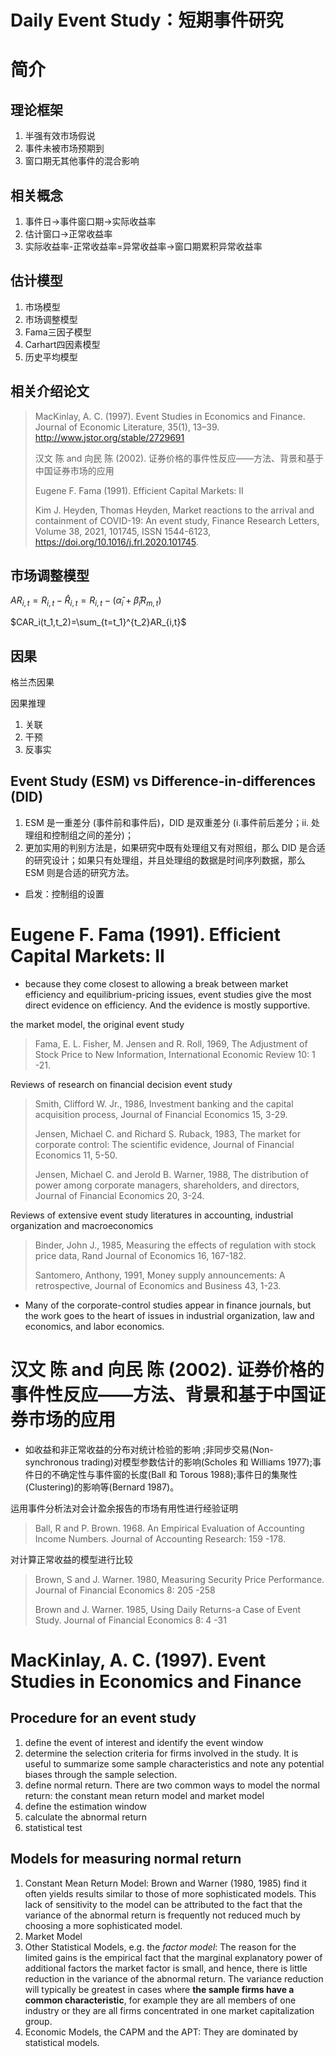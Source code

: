 # Daily Event Study：短期事件研究

# 简介
## 理论框架
1. 半强有效市场假说
2. 事件未被市场预期到
3. 窗口期无其他事件的混合影响

## 相关概念
1. 事件日->事件窗口期->实际收益率
2. 估计窗口->正常收益率
3. 实际收益率-正常收益率=异常收益率->窗口期累积异常收益率

## 估计模型
1. 市场模型
2. 市场调整模型
3. Fama三因子模型
4. Carhart四因素模型
5. 历史平均模型

## 相关介绍论文
> MacKinlay, A. C. (1997). Event Studies in Economics and Finance. Journal of Economic Literature, 35(1), 13–39. http://www.jstor.org/stable/2729691
> 
> 汉文 陈 and 向民 陈 (2002). 证券价格的事件性反应——方法、背景和基于中国证券市场的应用
> 
> Eugene F. Fama (1991). Efficient Capital Markets: II
> 
> Kim J. Heyden, Thomas Heyden, Market reactions to the arrival and containment of COVID-19: An event study, Finance Research Letters, Volume 38, 2021, 101745, ISSN 1544-6123, https://doi.org/10.1016/j.frl.2020.101745.

## 市场调整模型
$AR_{i,t}=R_{i,t}-\hat{R}_{i,t}=R_{i,t}-(\hat{\alpha}_i+\hat{\beta}_iR_{m,t})$

$CAR_i(t_1,t_2)=\sum_{t=t_1}^{t_2}AR_{i,t}$

## 因果
格兰杰因果

因果推理
1. 关联
2. 干预
3. 反事实

## Event Study (ESM) vs Difference-in-differences (DID)
1. ESM 是一重差分 (事件前和事件后)，DID 是双重差分 (i.事件前后差分；ii. 处理组和控制组之间的差分)；
2. 更加实用的判别方法是，如果研究中既有处理组又有对照组，那么 DID 是合适的研究设计；如果只有处理组，并且处理组的数据是时间序列数据，那么 ESM 则是合适的研究方法。
+ 启发：控制组的设置

# Eugene F. Fama (1991). Efficient Capital Markets: II
+ because they come closest to allowing a break between market efficiency and equilibrium-pricing issues, event studies give the most direct evidence on efficiency. And the evidence is mostly supportive.

the market model, the original event study
> Fama, E. L. Fisher, M. Jensen and R. Roll, 1969, The Adjustment of Stock Price to New Information, International Economic Review 10: 1 -21.

Reviews of research on financial decision event study
> Smith, Clifford W. Jr., 1986, Investment banking and the capital acquisition process, Journal of Financial Economics 15, 3-29.
> 
> Jensen, Michael C. and Richard S. Ruback, 1983, The market for corporate control: The scientific evidence, Journal of Financial Economics 11, 5-50.
> 
> Jensen, Michael C. and Jerold B. Warner, 1988, The distribution of power among corporate managers, shareholders, and directors, Journal of Financial Economics 20, 3-24.

Reviews of extensive event study literatures in accounting, industrial organization and macroeconomics
> Binder, John J., 1985, Measuring the effects of regulation with stock price data, Rand Journal of Economics 16, 167-182.
> 
> Santomero, Anthony, 1991, Money supply announcements: A retrospective, Journal of Economics and Business 43, 1-23.

+ Many of the corporate-control studies appear in finance journals, but the work goes to the heart of issues in industrial organization, law and economics, and labor economics.

# 汉文 陈 and 向民 陈 (2002). 证券价格的事件性反应——方法、背景和基于中国证券市场的应用
+ 如收益和非正常收益的分布对统计检验的影响 ;非同步交易(Non-synchronous trading)对模型参数估计的影响(Scholes 和 Williams 1977);事件日的不确定性与事件窗的长度(Ball 和 Torous 1988);事件日的集聚性(Clustering)的影响等(Bernard 1987)。

运用事件分析法对会计盈余报告的市场有用性进行经验证明
> Ball, R and P. Brown. 1968. An Empirical Evaluation of Accounting Income Numbers. Journal of Accounting Research: 159 -178.

对计算正常收益的模型进行比较
> Brown, S and J. Warner. 1980, Measuring Security Price Performance. Journal of Financial Economics 8: 205 -258
> 
> Brown and J. Warner. 1985, Using Daily Returns-a Case of Event Study. Journal of Financial Economics 8: 4 -31 


# MacKinlay, A. C. (1997). Event Studies in Economics and Finance
## Procedure for an event study
1. define the event of interest and identify the event window
2. determine the selection criteria for firms involved in the study. It is useful to summarize some sample characteristics and note any potential biases through the sample selection.
3. define normal return. There are two common ways to model the normal return: the constant mean return model and market model
4. define the estimation window
5. calculate the abnormal return
6. statistical test
## Models for measuring normal return
1. Constant Mean Return Model: Brown and Warner (1980, 1985) find it often yields results similar to those of more sophisticated models. This lack of sensitivity to the model can be attributed to the fact that the variance of the abnormal return is frequently not reduced much by choosing a more sophisticated model.
2. Market Model
3. Other Statistical Models, e.g. the *factor model*: The reason for the limited gains is the empirical fact that the marginal explanatory power of additional factors the market factor is small, and hence, there is little reduction in the variance of the abnormal return. The variance reduction will typically be greatest in cases where **the sample firms have a common characteristic**, for example they are all members of one industry or they are all firms concentrated in one market capitalization group.
4. Economic Models, the CAPM and the APT: They are dominated by statistical models.